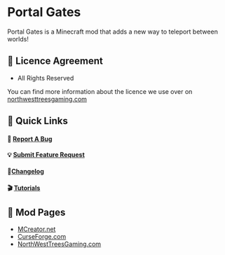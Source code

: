 # Portal Gates
Portal Gates is a Minecraft mod that adds a new way to teleport between worlds!

## 🚨 Licence Agreement
- All Rights Reserved

You can find more information about the licence we use over on [northwesttreesgaming.com](https://www.northwesttreesgaming.com/mods-portal-gates)

## 🔗 Quick Links
#### 🐞 [Report A Bug](https://github.com/northwesttrees-gaming/PortalGates/issues/new?assignees=&labels=Bug&template=bug-report.yml)
#### 💡 [Submit Feature Request](https://github.com/northwesttrees-gaming/PortalGates/issues/new?assignees=&labels=Feature&template=feature_requests.yml)
#### 📝[Changelog](https://github.com/northwesttrees-gaming/PortalGates/wiki/Changelog)
#### 🎬 [Tutorials](https://github.com/northwesttrees-gaming/PortalGates/wiki/Tutorials)

## 🔗 Mod Pages
* [MCreator.net](https://mcreator.net/modification/89837/portal-gates)
* [CurseForge.com](https://www.curseforge.com/minecraft/mc-mods/portal-gates)
* [NorthWestTreesGaming.com](https://www.northwesttreesgaming.com/mods-portal-gates)
